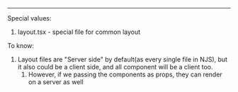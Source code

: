***
Special values:
1.  layout.tsx - special file for common layout 


To know:
1. Layout files are "Server side" by default(as every single file in NJS), but it also could be a client side, and all component will be a client too.
	1. However, if we passing the components as props, they can render on a server as well